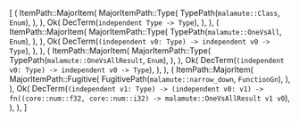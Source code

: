 [
    (
        ItemPath::MajorItem(
            MajorItemPath::Type(
                TypePath(`malamute::Class`, `Enum`),
            ),
        ),
        Ok(
            DecTerm(`independent Type -> Type`),
        ),
    ),
    (
        ItemPath::MajorItem(
            MajorItemPath::Type(
                TypePath(`malamute::OneVsAll`, `Enum`),
            ),
        ),
        Ok(
            DecTerm(`(independent v0: Type) -> independent v0 -> Type`),
        ),
    ),
    (
        ItemPath::MajorItem(
            MajorItemPath::Type(
                TypePath(`malamute::OneVsAllResult`, `Enum`),
            ),
        ),
        Ok(
            DecTerm(`(independent v0: Type) -> independent v0 -> Type`),
        ),
    ),
    (
        ItemPath::MajorItem(
            MajorItemPath::Fugitive(
                FugitivePath(`malamute::narrow_down`, `FunctionGn`),
            ),
        ),
        Ok(
            DecTerm(`(independent v1: Type) -> (independent v0: v1) -> fn((core::num::f32, core::num::i32) -> malamute::OneVsAllResult v1 v0`),
        ),
    ),
]